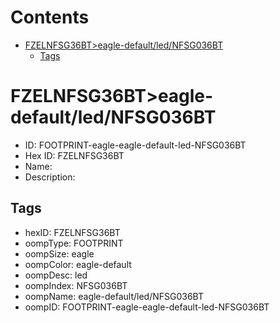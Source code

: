 



Contents
========

* [FZELNFSG36BT>eagle-default/led/NFSG036BT](#fzelnfsg36bteagle-defaultlednfsg036bt)
	* [Tags](#tags)

# FZELNFSG36BT>eagle-default/led/NFSG036BT

- ID: FOOTPRINT-eagle-eagle-default-led-NFSG036BT
- Hex ID: FZELNFSG36BT
- Name: 
- Description: 

## Tags

- hexID: FZELNFSG36BT
- oompType: FOOTPRINT
- oompSize: eagle
- oompColor: eagle-default
- oompDesc: led
- oompIndex: NFSG036BT
- oompName: eagle-default/led/NFSG036BT
- oompID: FOOTPRINT-eagle-eagle-default-led-NFSG036BT
